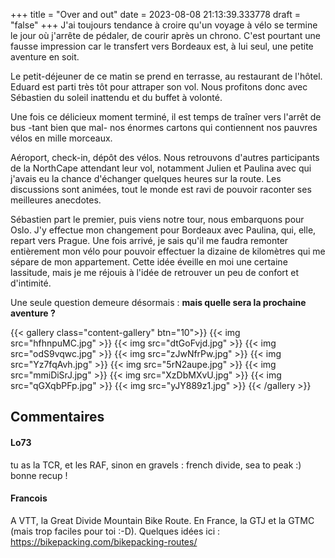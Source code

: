 +++
title = "Over and out"
date = 2023-08-08 21:13:39.333778
draft = "false"
+++
J'ai toujours tendance à croire qu'un voyage à vélo se termine le jour où j'arrête de pédaler, de courir après un chrono. C'est pourtant une fausse impression car le transfert vers Bordeaux est, à lui seul, une petite aventure en soit.

Le petit-déjeuner de ce matin se prend en terrasse, au restaurant de l'hôtel. Eduard est parti très tôt pour attraper son vol. Nous profitons donc avec Sébastien du soleil inattendu et du buffet à volonté.

Une fois ce délicieux moment terminé, il est temps de traîner vers l'arrêt de bus -tant bien que mal- nos énormes cartons qui contiennent nos pauvres vélos en mille morceaux.

Aéroport, check-in, dépôt des vélos. Nous retrouvons d'autres participants de la NorthCape attendant leur vol, notamment Julien et Paulina avec qui j'avais eu la chance d'échanger quelques heures sur la route. Les discussions sont animées, tout le monde est ravi de pouvoir raconter ses meilleures anecdotes.

Sébastien part le premier, puis viens notre tour, nous embarquons pour Oslo. J'y effectue mon changement pour Bordeaux avec Paulina, qui, elle, repart vers Prague. Une fois arrivé, je sais qu'il me faudra remonter entièrement mon vélo pour pouvoir effectuer la dizaine de kilomètres qui me sépare de mon appartement. Cette idée éveille en moi une certaine lassitude, mais je me réjouis à l'idée de retrouver un peu de confort et d'intimité.

Une seule question demeure désormais : **mais quelle sera la prochaine aventure ?**

{{< gallery class="content-gallery" btn="10">}}
{{< img src="hfhnpuMC.jpg" >}}
{{< img src="dtGoFvjd.jpg" >}}
{{< img src="odS9vqwc.jpg" >}}
{{< img src="zJwNfrPw.jpg" >}}
{{< img src="Yz7fqAvh.jpg" >}}
{{< img src="5rN2aupe.jpg" >}}
{{< img src="mmiDiSrJ.jpg" >}}
{{< img src="XzDbMXvU.jpg" >}}
{{< img src="qGXqbPFp.jpg" >}}
{{< img src="yJY889z1.jpg" >}}
{{< /gallery >}}

## Commentaires
#### Lo73
tu as la TCR, et les RAF, sinon en gravels : french divide, sea to peak :)
bonne recup !
#### Francois
A VTT, la Great Divide Mountain Bike Route.
En France, la GTJ et la GTMC (mais trop faciles pour toi :-D). Quelques idées ici : https://bikepacking.com/bikepacking-routes/
